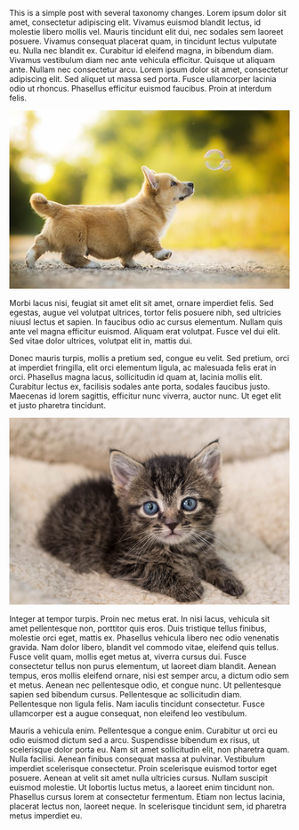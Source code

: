 This is a simple post with several taxonomy changes.  Lorem ipsum dolor sit amet, consectetur adipiscing elit. Vivamus euismod blandit lectus, id molestie libero mollis vel. Mauris tincidunt elit dui, nec sodales sem laoreet posuere. Vivamus consequat placerat quam, in tincidunt lectus vulputate eu. Nulla nec blandit ex. Curabitur id eleifend magna, in bibendum diam. Vivamus vestibulum diam nec ante vehicula efficitur. Quisque ut aliquam ante. Nullam nec consectetur arcu. Lorem ipsum dolor sit amet, consectetur adipiscing elit. Sed aliquet ut massa sed porta. Fusce ullamcorper lacinia odio ut rhoncus. Phasellus efficitur euismod faucibus. Proin at interdum felis.

![puppy.jpg](puppy.jpg)


Morbi lacus nisi, feugiat sit amet elit sit amet, ornare imperdiet felis. Sed egestas, augue vel volutpat ultrices, tortor felis posuere nibh, sed ultricies niuusl lectus et sapien. In faucibus odio ac cursus elementum. Nullam quis ante vel magna efficitur euismod. Aliquam erat volutpat. Fusce vel dui elit. Sed vitae dolor ultrices, volutpat elit in, mattis dui. 

Donec mauris turpis, mollis a pretium sed, congue eu velit. Sed pretium, orci at imperdiet fringilla, elit orci elementum ligula, ac malesuada felis erat in orci. Phasellus magna lacus, sollicitudin id quam at, lacinia mollis elit. Curabitur lectus ex, facilisis sodales ante porta, sodales faucibus justo. Maecenas id lorem sagittis, efficitur nunc viverra, auctor nunc. Ut eget elit et justo pharetra tincidunt.

![kitten.jpg](kitten.jpg)

Integer at tempor turpis. Proin nec metus erat. In nisi lacus, vehicula sit amet pellentesque non, porttitor quis eros. Duis tristique tellus finibus, molestie orci eget, mattis ex. Phasellus vehicula libero nec odio venenatis gravida. Nam dolor libero, blandit vel commodo vitae, eleifend quis tellus. Fusce velit quam, mollis eget metus at, viverra cursus dui. Fusce consectetur tellus non purus elementum, ut laoreet diam blandit. Aenean tempus, eros mollis eleifend ornare, nisi est semper arcu, a dictum odio sem et metus. Aenean nec pellentesque odio, et congue nunc. Ut pellentesque sapien sed bibendum cursus. Pellentesque ac sollicitudin diam. Pellentesque non ligula felis. Nam iaculis tincidunt consectetur. Fusce ullamcorper est a augue consequat, non eleifend leo vestibulum.

Mauris a vehicula enim. Pellentesque a congue enim. Curabitur ut orci eu odio euismod dictum sed a arcu. Suspendisse bibendum ex risus, ut scelerisque dolor porta eu. Nam sit amet sollicitudin elit, non pharetra quam. Nulla facilisi. Aenean finibus consequat massa at pulvinar. Vestibulum imperdiet scelerisque consectetur. Proin scelerisque euismod tortor eget posuere. Aenean at velit sit amet nulla ultricies cursus. Nullam suscipit euismod molestie. Ut lobortis luctus metus, a laoreet enim tincidunt non. Phasellus cursus lorem at consectetur fermentum. Etiam non lectus lacinia, placerat lectus non, laoreet neque. In scelerisque tincidunt sem, id pharetra metus imperdiet eu.